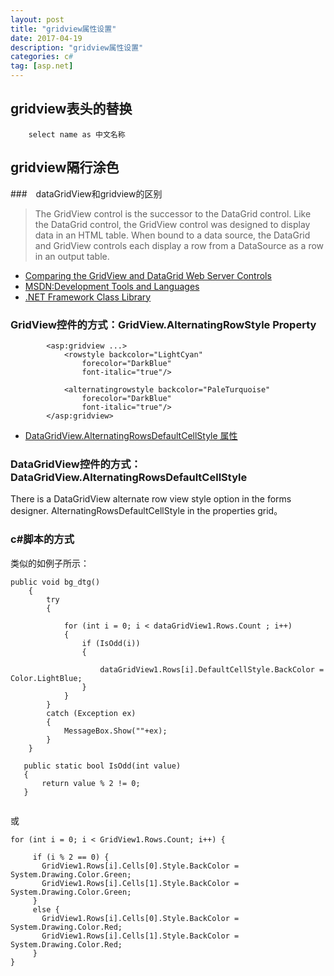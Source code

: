 ```yaml
---
layout: post
title: "gridview属性设置"
date: 2017-04-19 
description: "gridview属性设置"
categories: c#
tag: [asp.net]
---   
```


## gridview表头的替换

```
    select name as 中文名称

```

## gridview隔行涂色

###　dataGridView和gridview的区别

>The GridView control is the successor to the DataGrid control. Like the DataGrid control, the GridView control was designed to display data in an HTML table. When bound to a data source, the DataGrid and GridView controls each display a row from a DataSource as a row in an output table.

- [Comparing the GridView and DataGrid Web Server Controls](https://msdn.microsoft.com/zh-cn/library/system.windows.forms.datagridview.alternatingrowsdefaultcellstyle(v=vs.110).aspx)
- [MSDN:Development Tools and Languages](https://msdn.microsoft.com/en-us/library/ms123401.aspx)
- [.NET Framework Class Library](https://msdn.microsoft.com/en-us/library/mt472912(v=vs.110).aspx)

### GridView控件的方式：GridView.AlternatingRowStyle Property

```
        <asp:gridview ...>
            <rowstyle backcolor="LightCyan"  
                forecolor="DarkBlue"
                font-italic="true"/>

            <alternatingrowstyle backcolor="PaleTurquoise"  
                forecolor="DarkBlue"
                font-italic="true"/>
        </asp:gridview>
```

- [DataGridView.AlternatingRowsDefaultCellStyle 属性](https://msdn.microsoft.com/zh-cn/library/system.windows.forms.datagridview.alternatingrowsdefaultcellstyle(v=vs.110).aspx)


### DataGridView控件的方式：DataGridView.AlternatingRowsDefaultCellStyle

There is a DataGridView alternate row view style option in the forms designer. AlternatingRowsDefaultCellStyle in the properties grid。

### c#脚本的方式

类似的如例子所示：

```
public void bg_dtg()
    {
        try
        {

            for (int i = 0; i < dataGridView1.Rows.Count ; i++)
            {
                if (IsOdd(i))
                {

                    dataGridView1.Rows[i].DefaultCellStyle.BackColor = Color.LightBlue;
                }
            }
        }
        catch (Exception ex)
        {
            MessageBox.Show(""+ex);
        }
    }

   public static bool IsOdd(int value)
   {
       return value % 2 != 0;
   }


```

或

```
for (int i = 0; i < GridView1.Rows.Count; i++) {

     if (i % 2 == 0) {
       GridView1.Rows[i].Cells[0].Style.BackColor = System.Drawing.Color.Green;
       GridView1.Rows[i].Cells[1].Style.BackColor = System.Drawing.Color.Green;
     }
     else {
       GridView1.Rows[i].Cells[0].Style.BackColor = System.Drawing.Color.Red;
       GridView1.Rows[i].Cells[1].Style.BackColor = System.Drawing.Color.Red;
     }
}

```











